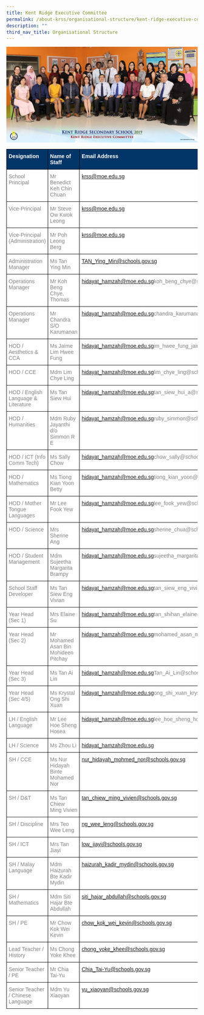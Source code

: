 ```yaml
---
title: Kent Ridge Executive Committee
permalink: /about-krss/organisational-structure/kent-ridge-executive-committee/
description: ""
third_nav_title: Organisational Structure
---
```

![Kent Ridge Executive Committee](/images/kent-ridge-executive-committee-2-1024x512.jpg)

<style type="text/css">
.tg  {border-collapse:collapse;border-spacing:0;}
.tg td{border-color:black;border-style:solid;border-width:1px;font-family:Arial, sans-serif;font-size:14px;
  overflow:hidden;padding:10px 5px;word-break:normal;}
.tg th{border-color:black;border-style:solid;border-width:1px;font-family:Arial, sans-serif;font-size:14px;
  font-weight:normal;overflow:hidden;padding:10px 5px;word-break:normal;}
.tg .tg-1jgz{background-color:#033668;color:#FFF;font-weight:bold;text-align:left;vertical-align:top}
.tg .tg-lm9i{background-color:#FFF;color:#808080;text-align:left;vertical-align:top}
</style>
<table class="tg">
<thead>
  <tr>
    <th class="tg-1jgz"><span style="font-weight:bold">Designation</span></th>
    <th class="tg-1jgz"><span style="font-weight:bold">Name of Staff</span></th>
    <th class="tg-1jgz"><span style="font-weight:bold">Email Address</span></th>
  </tr>
</thead>
<tbody>
  <tr>
    <td class="tg-lm9i">School Principal</td>
    <td class="tg-lm9i">Mr Benedict Keh Chin Chuan</td>
    <td class="tg-lm9i"> <a href="mailto:krss@moe.edu.sg">krss@moe.edu.sg</a></td>
  </tr>
  <tr>
    <td class="tg-lm9i">Vice-Principal</td>
    <td class="tg-lm9i">Mr Steve Ow Kwok Leong</td>
    <td class="tg-lm9i"> <a href="mailto:krss@moe.edu.sg">krss@moe.edu.sg</a></td>
  </tr>
  <tr>
    <td class="tg-lm9i">Vice-Principal (Administration)</td>
    <td class="tg-lm9i">Mr Poh Leong Berg</td>
    <td class="tg-lm9i"> <a href="mailto:krss@moe.edu.sg">krss@moe.edu.sg</a></td>
  </tr>
  <tr>
    <td class="tg-lm9i">Administration Manager</td>
    <td class="tg-lm9i">Ms Tan Ying Min</td>
    <td class="tg-lm9i"><a href="mailto:krTAN_Ying_Min@schools.gov.sg">TAN_Ying_Min@schools.gov.sg</a></td>
  </tr>
  <tr>
    <td class="tg-lm9i">Operations Manager</td>
    <td class="tg-lm9i">Mr Koh Beng Chye, Thomas</td>
    <td class="tg-lm9i"><a href="mailto:hidayat_hamzah@moe.edu.sg">hidayat_hamzah@moe.edu.sg</a>koh_beng_chye@schools.gov.sg</td>
  </tr>
  <tr>
    <td class="tg-lm9i">Operations Manager</td>
    <td class="tg-lm9i">Mr Chandra S/O Karumanan</td>
    <td class="tg-lm9i"><a href="mailto:hidayat_hamzah@moe.edu.sg">hidayat_hamzah@moe.edu.sg</a>chandra_karumanan@schools.gov.sg</td>
  </tr>
  <tr>
    <td class="tg-lm9i">HOD / Aesthetics &amp; CCA</td>
    <td class="tg-lm9i">Ms Jaime Lim Hwee Fung</td>
    <td class="tg-lm9i"><a href="mailto:hidayat_hamzah@moe.edu.sg">hidayat_hamzah@moe.edu.sg</a>im_hwee_fung_jaime@schools.gov.sg</td>
  </tr>
  <tr>
    <td class="tg-lm9i">HOD / CCE</td>
    <td class="tg-lm9i">Mdm Lim Chye Ling</td>
    <td class="tg-lm9i"><a href="mailto:hidayat_hamzah@moe.edu.sg">hidayat_hamzah@moe.edu.sg</a>lim_chye_ling@schools.gov.sg</td>
  </tr>
  <tr>
    <td class="tg-lm9i">HOD / English Language &amp; Literature</td>
    <td class="tg-lm9i">Ms Tan Siew Hui</td>
    <td class="tg-lm9i"><a href="mailto:hidayat_hamzah@moe.edu.sg">hidayat_hamzah@moe.edu.sg</a>tan_siew_hui_a@schools.gov.sg</td>
  </tr>
  <tr>
    <td class="tg-lm9i">HOD / Humanities</td>
    <td class="tg-lm9i">Mdm Ruby Jayanthi d/o Simmon R E</td>
    <td class="tg-lm9i"><a href="mailto:hidayat_hamzah@moe.edu.sg">hidayat_hamzah@moe.edu.sg</a>ruby_simmon@schools.gov.sg</td>
  </tr>
  <tr>
    <td class="tg-lm9i">HOD / ICT (Info Comm Tech)</td>
    <td class="tg-lm9i">Ms Sally Chow</td>
    <td class="tg-lm9i"><a href="mailto:hidayat_hamzah@moe.edu.sg">hidayat_hamzah@moe.edu.sg</a>chow_sally@schools.gov.sg</td>
  </tr>
  <tr>
    <td class="tg-lm9i">HOD / Mathematics</td>
    <td class="tg-lm9i">Ms Tiong Kian Yoon Betty</td>
    <td class="tg-lm9i"><a href="mailto:hidayat_hamzah@moe.edu.sg">hidayat_hamzah@moe.edu.sg</a>tiong_kian_yoon@schools.gov.sg</td>
  </tr>
  <tr>
    <td class="tg-lm9i">HOD / Mother Tongue Languages</td>
    <td class="tg-lm9i">Mr Lee Fook Yew</td>
    <td class="tg-lm9i"><a href="mailto:hidayat_hamzah@moe.edu.sg">hidayat_hamzah@moe.edu.sg</a>lee_fook_yew@schools.gov.sg</td>
  </tr>
  <tr>
    <td class="tg-lm9i">HOD / Science</td>
    <td class="tg-lm9i">Mrs Sherine Ang</td>
    <td class="tg-lm9i"><a href="mailto:hidayat_hamzah@moe.edu.sg">hidayat_hamzah@moe.edu.sg</a>sherine_chua@schools.gov.sg</td>
  </tr>
  <tr>
    <td class="tg-lm9i">HOD / Student Management</td>
    <td class="tg-lm9i">Mdm Sujeetha Margarita Brampy</td>
    <td class="tg-lm9i"><a href="mailto:hidayat_hamzah@moe.edu.sg">hidayat_hamzah@moe.edu.sg</a>sujeetha_margarita_brampy@schools.gov.sg</td>
  </tr>
  <tr>
    <td class="tg-lm9i">School Staff Developer</td>
    <td class="tg-lm9i">Ms Tan Siew Eng Vivian</td>
    <td class="tg-lm9i"><a href="mailto:hidayat_hamzah@moe.edu.sg">hidayat_hamzah@moe.edu.sg</a>tan_siew_eng_vivian@schools.gov.sg</td>
  </tr>
  <tr>
    <td class="tg-lm9i">Year Head (Sec 1)</td>
    <td class="tg-lm9i">Mrs Elaine Su</td>
    <td class="tg-lm9i"><a href="mailto:hidayat_hamzah@moe.edu.sg">hidayat_hamzah@moe.edu.sg</a>tan_shihan_elaine@schools.gov.sg</td>
  </tr>
  <tr>
    <td class="tg-lm9i">Year Head (Sec 2)</td>
    <td class="tg-lm9i">Mr Mohamed Asan Bin Mohideen Pitchay</td>
    <td class="tg-lm9i"><a href="mailto:hidayat_hamzah@moe.edu.sg">hidayat_hamzah@moe.edu.sg</a>mohamed_asan_mohideen_pitc@schools.gov.sg</td>
  </tr>
  <tr>
    <td class="tg-lm9i">Year Head (Sec 3)</td>
    <td class="tg-lm9i">Ms Tan Ai Lin</td>
    <td class="tg-lm9i"><a href="mailto:hidayat_hamzah@moe.edu.sg">hidayat_hamzah@moe.edu.sg</a>Tan_Ai_Lin@schools.gov.sg</td>
  </tr>
  <tr>
    <td class="tg-lm9i">Year Head (Sec 4/5)</td>
    <td class="tg-lm9i">Ms Krystal Ong Shi Xuan</td>
    <td class="tg-lm9i"><a href="mailto:hidayat_hamzah@moe.edu.sg">hidayat_hamzah@moe.edu.sg</a>ong_shi_xuan_krystal@schools.gov.sg</td>
  </tr>
  <tr>
    <td class="tg-lm9i">LH / English Language</td>
    <td class="tg-lm9i">Mr Lee Hoe Sheng Hosea</td>
    <td class="tg-lm9i"><a href="mailto:hidayat_hamzah@moe.edu.sg">hidayat_hamzah@moe.edu.sg</a>lee_hoe_sheng_hosea@schools.gov.sg</td>
  </tr>
  <tr>
    <td class="tg-lm9i">LH / Science</td>
    <td class="tg-lm9i">Ms Zhou Li</td>
    <td class="tg-lm9i"><a href="mailto:hidayat_hamzah@moe.edu.sg">hidayat_hamzah@moe.edu.sg</a></td>
  </tr>
  <tr>
    <td class="tg-lm9i">SH / CCE</td>
    <td class="tg-lm9i">Ms Nur Hidayah Binte Mohamed Nor</td>
    <td class="tg-lm9i"><a href="mailto:nur_hidayah_mohmed_nor@schools.gov.sg">nur_hidayah_mohmed_nor@schools.gov.sg</a></td>
  </tr>
  <tr>
    <td class="tg-lm9i">SH / D&amp;T</td>
    <td class="tg-lm9i">Ms Tan Chiew Ming Vivien</td>
    <td class="tg-lm9i"><a href="mailto:tan_chiew_ming_vivien@schools.gov.sg">tan_chiew_ming_vivien@schools.gov.sg</a></td>
  </tr>
  <tr>
    <td class="tg-lm9i">SH / Discipline</td>
    <td class="tg-lm9i">Mrs Teo Wee Leng</td>
    <td class="tg-lm9i"><a href="mailto:ng_wee_leng@schools.gov.sg">ng_wee_leng@schools.gov.sg</a></td>
  </tr>
  <tr>
    <td class="tg-lm9i">SH / ICT</td>
    <td class="tg-lm9i">Mrs Tan Jiayi</td>
    <td class="tg-lm9i"><a href="mailto:low_jiayi@schools.gov.sg">low_jiayi@schools.gov.sg</a></td>
  </tr>
  <tr>
    <td class="tg-lm9i">SH / Malay Language</td>
    <td class="tg-lm9i">Mdm Haizurah Bte Kadir Mydin</td>
    <td class="tg-lm9i"><a href="mailto:haizurah_kadir_mydin@schools.gov.sg">haizurah_kadir_mydin@schools.gov.sg</a></td>
  </tr>
  <tr>
    <td class="tg-lm9i">SH / Mathematics</td>
    <td class="tg-lm9i">Mdm Siti Hajar Bte Abdullah</td>
    <td class="tg-lm9i"><a href="mailto:siti_hajar_abdullah@schools.gov.sg">siti_hajar_abdullah@schools.gov.sg</a></td>
  </tr>
  <tr>
    <td class="tg-lm9i">SH / PE</td>
    <td class="tg-lm9i">Mr Chow Kok Wei Kevin</td>
    <td class="tg-lm9i"><a href="mailto:chow_kok_wei_kevin@schools.gov.sg">chow_kok_wei_kevin@schools.gov.sg</a></td>
  </tr>
  <tr>
    <td class="tg-lm9i">Lead Teacher / History</td>
    <td class="tg-lm9i">Ms Chong Yoke Khee</td>
    <td class="tg-lm9i"><a href="mailto:hidachong_yoke_khee@schools.gov.sg">chong_yoke_khee@schools.gov.sg</a></td>
  </tr>
  <tr>
    <td class="tg-lm9i">Senior Teacher / PE</td>
    <td class="tg-lm9i">Mr Chia Tai-Yu</td>
    <td class="tg-lm9i"><a href="mailto:Chia_Tai-Yu@schools.gov.sg">Chia_Tai-Yu@schools.gov.sg</a></td>
  </tr>
  <tr>
    <td class="tg-lm9i">Senior Teacher / Chinese Language</td>
    <td class="tg-lm9i">Mdm Yu Xiaoyan</td>
    <td class="tg-lm9i"><a href="mailto:yu_xiaoyan@schools.gov.sg">yu_xiaoyan@schools.gov.sg</a></td>
  </tr>
</tbody>
</table>